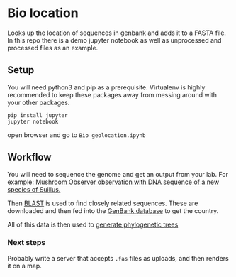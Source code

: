 # Bio location
Looks up the location of sequences in genbank and adds it to a FASTA file. In this repo there is a demo jupyter notebook as well as unprocessed and processed files as an example.


## Setup
You will need python3 and pip as a prerequisite. Virtualenv is highly recommended to keep these packages away from messing around with your other packages.

```
pip install jupyter
jupyter notebook
```
open browser and go to `Bio geolocation.ipynb`

## Workflow
You will need to sequence the genome and get an output from your lab. For example: [Mushroom Observer observation with DNA sequence of a new species of Suillus.](http://mushroomobserver.org/243577)

Then [BLAST](https://blast.ncbi.nlm.nih.gov/Blast.cgi?PROGRAM=blastn&PAGE_TYPE=BlastSearch&LINK_LOC=blasthome) is used to find closely related sequences. These are downloaded and then fed into the [GenBank database](https://www.ncbi.nlm.nih.gov/nuccore/JQ711926) to get the country.

All of this data is then used to [generate phylogenetic trees](http://www.phylogeny.fr/simple_phylogeny.cgi)

### Next steps
Probably write a server that accepts `.fas` files as uploads, and then renders it on a map.